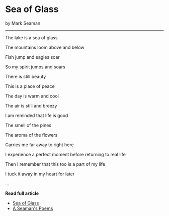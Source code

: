 # Sea of Glass
                
by Mark Seaman

---

The lake is a sea of glass

The mountains loom above and below

Fish jump and eagles soar

So my spirit jumps and soars

There is still beauty

This is a place of peace

The day is warm and cool

The air is still and breezy

I am reminded that life is good

The smell of the pines

The aroma of the flowers

Carries me far away to right here

I experience a perfect moment before returning to real life

Then I remember that this too is a part of my life

I tuck it away in my heart for later

...

**Read full article**

* [Sea of Glass](https://seamansguide.com/book/poem/SeaOfGlass.md)
* [A Seaman's Poems](https://seamansguide.com/book/3)
